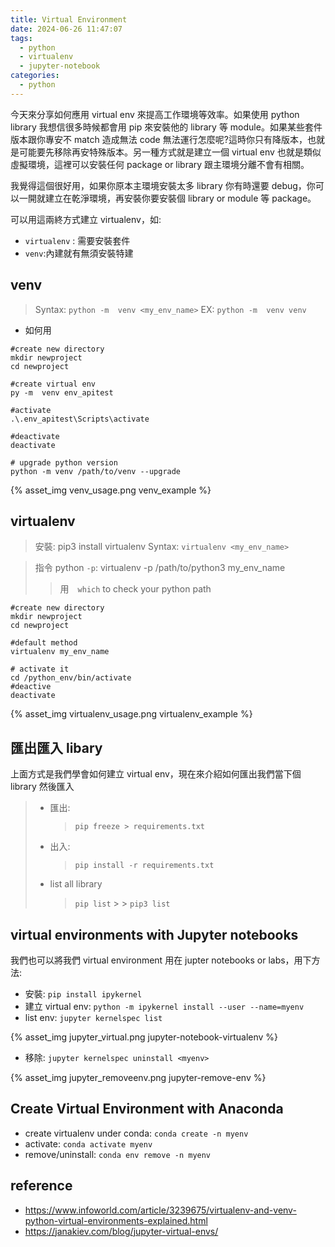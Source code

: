 ```yaml
---
title: Virtual Environment
date: 2024-06-26 11:47:07
tags:
  - python
  - virtualenv
  - jupyter-notebook
categories:
  - python
---
```


今天來分享如何應用 virtual env 來提高工作環境等效率。如果使用 python library 我想信很多時候都會用 pip 來安裝他的 library 等 module。如果某些套件版本跟你專安不 match 造成無法 code 無法運行怎麼呢?這時你只有降版本，也就是可能要先移除再安特殊版本。另一種方式就是建立一個 virtual env 也就是類似虛擬環境，這裡可以安裝任何 package or library 跟主環境分離不會有相關。

我覺得這個很好用，如果你原本主環境安裝太多 library 你有時還要 debug，你可以一開就建立在乾淨環境，再安裝你要安裝個 library or module 等 package。

可以用這兩終方式建立 virtualenv，如:

- `virtualenv` : 需要安裝套件
- `venv`:內建就有無須安裝特建

## venv

> Syntax: `python -m  venv <my_env_name>`
> EX: `python -m  venv venv`

- 如何用

```
#create new directory
mkdir newproject
cd newproject

#create virtual env
py -m  venv env_apitest

#activate
.\.env_apitest\Scripts\activate

#deactivate
deactivate

# upgrade python version
python -m venv /path/to/venv --upgrade
```

{% asset_img venv_usage.png  venv_example %}

## virtualenv

> 安裝: pip3 install virtualenv
> Syntax: `virtualenv <my_env_name>`

> 指令 python `-p`: virtualenv -p /path/to/python3 my_env_name
>
> > 用　`which` to check your python path

```
#create new directory
mkdir newproject
cd newproject

#default method
virtualenv my_env_name

# activate it
cd /python_env/bin/activate
#deactive
deactivate
```

{% asset_img virtualenv_usage.png  virtualenv_example %}

## 匯出匯入 libary

上面方式是我們學會如何建立 virtual env，現在來介紹如何匯出我們當下個 library 然後匯入

> - 匯出:
>   > `pip freeze > requirements.txt`
> - 出入:
>   > `pip install -r requirements.txt`
> - list all library
>   > `pip list` > > `pip3 list`

## virtual environments with Jupyter notebooks

我們也可以將我們 virtual environment 用在 jupter notebooks or labs，用下方法:

- 安裝: `pip install ipykernel`
- 建立 virtual env: `python -m ipykernel install --user --name=myenv `
- list env: `jupyter kernelspec list`

{% asset_img jupyter_virtual.png jupyter-notebook-virtualenv %}

- 移除: `jupyter kernelspec uninstall <myenv>`

{% asset_img jupyter_removeenv.png jupyter-remove-env %}

## Create Virtual Environment with Anaconda

- create virtualenv under conda: `conda create -n myenv`
- activate: `conda activate myenv`
- remove/uninstall: `conda env remove -n myenv`

## reference

- https://www.infoworld.com/article/3239675/virtualenv-and-venv-python-virtual-environments-explained.html
- https://janakiev.com/blog/jupyter-virtual-envs/
